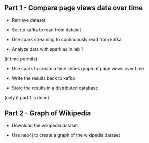 ## Part 1 - Compare page views data over time

* Retrieve dataset

* Set up kafka to read from dataset

* Use spark streaming to continuously read from kafka

* Analyze data with spark as in lab 1

(if time permits)
* Use spark to create a time series graph of page views over time

* Write the results back to kafka

* Store the results in a distributed database



(only if part 1 is done)
## Part 2 - Graph of Wikipedia

* Download the wikipedia dataset

* Use neo4j to create a graph of the wikipedia dataset
